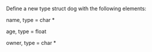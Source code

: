 Define a new type struct dog with the following elements:



name, type = char *

age, type = float

owner, type = char *